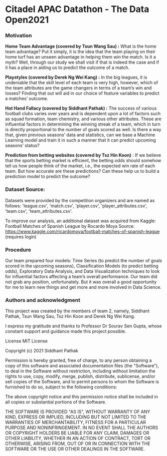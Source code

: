 # Citadel APAC Datathon - The Data Open2021

### Motivation
**Home Team Advantage (covered by Tsun Wang Sau) :** What is the home team advantage? Put it simply, it is the idea that the team playing on their home turf has an unseen advantage in helping them win the match. Is it a myth? Well, through our study we shall visit if that is indeed the case and if it has a place in aiding us to predict the outcome of a match.

**Playstyles (covered by Derek Ng Wei Kang) :** In the big leagues, it is undeniable that the skill level of each team is very high, however, which of the team attributes are the game changers in terms of a team’s win and losses? Finding that out will aid in our choice of feature variables to predict a matches’ outcome.

**Hot Hand Fallacy (covered by Siddhant Pathak) :** The success of various football clubs varies over years and is dependent upon a lot of factors such as squad formation, team chemistry, and various other attributes. These are influential factors in determining the winning streak of a team, which in turn is directly proportional to the number of goals scored as well. Is there a way that, given previous seasons’ data and statistics, can we base a Machine Learning model and train it in such a manner that it can predict upcoming seasons’ status?

**Prediction from betting websites (covered by Tsz Hin Koon)** : If we believe that the sports betting market is efficient, the betting odds should somehow tell us how people think of the market, i.e., the expected win rate of each team. But how accurate are these predictions? Can these help us to build a prediction model to predict the outcome?

### Dataset Source:
Datasets were provided by the competition organizers and are named as follows: 'league.csv', 'match.csv', 'player.csv', 'player_attributes.csv', 'team.csv', 'team_attributes.csv'. 

To improve our analysis, an additional dataset was acquired from Kaggle: Football Matches of Spanish League by Rocardo Moya
Source: https://www.kaggle.com/ricardomoya/football-matches-of-spanish-league (requires login)

### Procedure
Our team prepared four models: Time Series (to predict the number of goals scored in the upcoming seasons), Classification Models (to predict betting odds), Exploratory Data Analysis, and Data Visualization techniques to look for influential factors affecting a team’s overall performance. Our team did not grab any position, unfortunately. But it was overall a good opportunity for me to learn new things and get more and more involved in Data Science. 

### Authors and acknowledgment
This project was created by the members of team 2, namely, Siddhant Pathak, Tsun Wang Sau, Tsz Hin Koon and Derek Ng Wei Kang.

I express my gratitude and thanks to Professor Dr Sourav Sen Gupta, whose constant support and guidance made this project possible.


License
MIT License

Copyright (c) 2021 Siddhant Pathak

Permission is hereby granted, free of charge, to any person obtaining a copy of this software and associated documentation files (the "Software"), to deal in the Software without restriction, including without limitation the rights to use, copy, modify, merge, publish, distribute, sublicense, and/or sell copies of the Software, and to permit persons to whom the Software is furnished to do so, subject to the following conditions:

The above copyright notice and this permission notice shall be included in all copies or substantial portions of the Software.

THE SOFTWARE IS PROVIDED "AS IS", WITHOUT WARRANTY OF ANY KIND, EXPRESS OR IMPLIED, INCLUDING BUT NOT LIMITED TO THE WARRANTIES OF MERCHANTABILITY, FITNESS FOR A PARTICULAR PURPOSE AND NONINFRINGEMENT. IN NO EVENT SHALL THE AUTHORS OR COPYRIGHT HOLDERS BE LIABLE FOR ANY CLAIM, DAMAGES OR OTHER LIABILITY, WHETHER IN AN ACTION OF CONTRACT, TORT OR OTHERWISE, ARISING FROM, OUT OF OR IN CONNECTION WITH THE SOFTWARE OR THE USE OR OTHER DEALINGS IN THE SOFTWARE.
